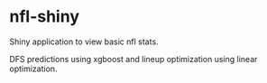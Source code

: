 # nfl-shiny

Shiny application to view basic nfl stats.

DFS predictions using xgboost and lineup optimization using linear optimization.
